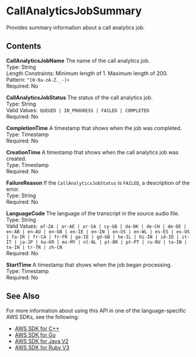 # CallAnalyticsJobSummary<a name="API_CallAnalyticsJobSummary"></a>

Provides summary information about a call analytics job\.

## Contents<a name="API_CallAnalyticsJobSummary_Contents"></a>

 **CallAnalyticsJobName**   <a name="transcribe-Type-CallAnalyticsJobSummary-CallAnalyticsJobName"></a>
The name of the call analytics job\.  
Type: String  
Length Constraints: Minimum length of 1\. Maximum length of 200\.  
Pattern: `^[0-9a-zA-Z._-]+`   
Required: No

 **CallAnalyticsJobStatus**   <a name="transcribe-Type-CallAnalyticsJobSummary-CallAnalyticsJobStatus"></a>
The status of the call analytics job\.  
Type: String  
Valid Values:` QUEUED | IN_PROGRESS | FAILED | COMPLETED`   
Required: No

 **CompletionTime**   <a name="transcribe-Type-CallAnalyticsJobSummary-CompletionTime"></a>
A timestamp that shows when the job was completed\.  
Type: Timestamp  
Required: No

 **CreationTime**   <a name="transcribe-Type-CallAnalyticsJobSummary-CreationTime"></a>
A timestamp that shows when the call analytics job was created\.  
Type: Timestamp  
Required: No

 **FailureReason**   <a name="transcribe-Type-CallAnalyticsJobSummary-FailureReason"></a>
If the `CallAnalyticsJobStatus` is `FAILED`, a description of the error\.  
Type: String  
Required: No

 **LanguageCode**   <a name="transcribe-Type-CallAnalyticsJobSummary-LanguageCode"></a>
The language of the transcript in the source audio file\.  
Type: String  
Valid Values:` af-ZA | ar-AE | ar-SA | cy-GB | da-DK | de-CH | de-DE | en-AB | en-AU | en-GB | en-IE | en-IN | en-US | en-WL | es-ES | es-US | fa-IR | fr-CA | fr-FR | ga-IE | gd-GB | he-IL | hi-IN | id-ID | it-IT | ja-JP | ko-KR | ms-MY | nl-NL | pt-BR | pt-PT | ru-RU | ta-IN | te-IN | tr-TR | zh-CN`   
Required: No

 **StartTime**   <a name="transcribe-Type-CallAnalyticsJobSummary-StartTime"></a>
A timestamp that shows when the job began processing\.  
Type: Timestamp  
Required: No

## See Also<a name="API_CallAnalyticsJobSummary_SeeAlso"></a>

For more information about using this API in one of the language\-specific AWS SDKs, see the following:
+  [AWS SDK for C\+\+](https://docs.aws.amazon.com/goto/SdkForCpp/transcribe-2017-10-26/CallAnalyticsJobSummary) 
+  [AWS SDK for Go](https://docs.aws.amazon.com/goto/SdkForGoV1/transcribe-2017-10-26/CallAnalyticsJobSummary) 
+  [AWS SDK for Java V2](https://docs.aws.amazon.com/goto/SdkForJavaV2/transcribe-2017-10-26/CallAnalyticsJobSummary) 
+  [AWS SDK for Ruby V3](https://docs.aws.amazon.com/goto/SdkForRubyV3/transcribe-2017-10-26/CallAnalyticsJobSummary) 